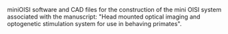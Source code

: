 miniOISI software and CAD files for the construction of the mini OISI system associated with the manuscript: "Head mounted optical imaging and optogenetic stimulation system for use in behaving primates".
